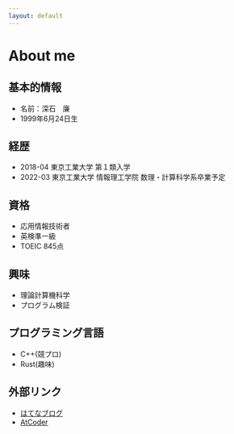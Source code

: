 ```yaml
---
layout: default
---
```


# About me

## 基本的情報
- 名前：深石　廉
- 1999年6月24日生

## 経歴

- 2018-04 東京工業大学 第１類入学
- 2022-03 東京工業大学 情報理工学院 数理・計算科学系卒業予定

## 資格
- 応用情報技術者
- 英検準一級
- TOEIC 845点

## 興味
- 理論計算機科学
- プログラム検証

## プログラミング言語
- C++(競プロ)
- Rust(趣味)


## 外部リンク
- [はてなブログ](https://jgvt5ti.hatenablog.com/)
- [AtCoder](https://atcoder.jp/users/jgvt5ti)